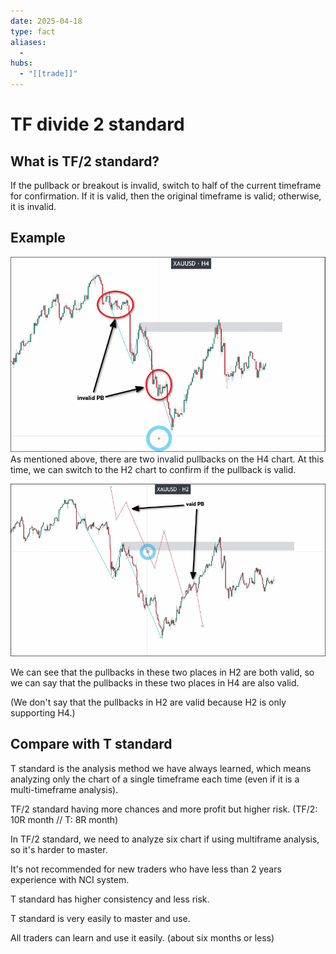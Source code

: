 ```yaml
---
date: 2025-04-18
type: fact
aliases:
  -
hubs:
  - "[[trade]]"
---
```


# TF divide 2 standard

## What is TF/2 standard?

If the pullback or breakout is invalid, switch to half of the current timeframe for confirmation. If it is valid, then the original timeframe is valid; otherwise, it is invalid.

## Example

![invalid-PB-in-H4.png](../assets/imgs/invalid-PB-in-H4.png)
As mentioned above, there are two invalid pullbacks on the H4 chart. At this time, we can switch to the H2 chart to confirm if the pullback is valid.

![confirm-by-h2-chart.png](../assets/imgs/confirm-by-h2-chart.png)

We can see that the pullbacks in these two places in H2 are both valid, so we can say that the pullbacks in these two places in H4 are also valid.

(We don't say that the pullbacks in H2 are valid because H2 is only supporting H4.)


## Compare with T standard

T standard is the analysis method we have always learned, which means analyzing only the chart of a single timeframe each time (even if it is a multi-timeframe analysis).

TF/2 standard having more chances and more profit but higher risk.
(TF/2: 10R month // T: 8R month)

In TF/2 standard, we need to analyze six chart if using multiframe analysis, so it's harder to master.

It's not recommended for new traders who have less than 2 years experience with NCI system.

T standard has higher consistency and less risk.

T standard is very easily to master and use.

All traders can learn and use it easily. (about six months or less)


